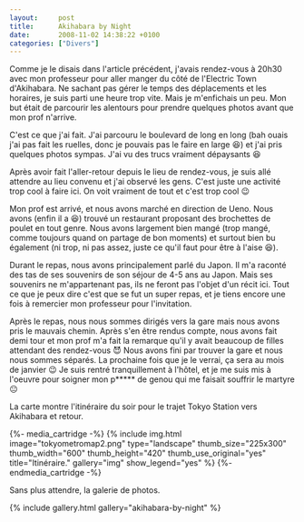 ```yaml
---
layout:     post
title:      Akihabara by Night
date:       2008-11-02 14:38:22 +0100
categories: ["Divers"]
---
```


Comme je le disais dans l'article précédent, j'avais rendez-vous à 20h30 avec mon professeur pour aller manger du
côté de l'Electric Town d'Akihabara. Ne sachant pas gérer le temps des déplacements et les horaires, je suis parti
une heure trop vite. Mais je m'enfichais un peu. Mon but était de parcourir les alentours pour prendre quelques
photos avant que mon prof n'arrive.

<!--more-->

C'est ce que j'ai fait. J'ai parcouru le boulevard de long en long (bah ouais j'ai pas fait les ruelles, donc je
pouvais pas le faire en large :laughing:) et j'ai pris quelques photos sympas. J'ai vu des trucs vraiment
dépaysants :laughing:

Après avoir fait l'aller-retour depuis le lieu de rendez-vous, je suis allé attendre au lieu convenu et j'ai
observé les gens. C'est juste une activité trop cool à faire ici. On voit vraiment de tout et c'est trop cool
:wink:

Mon prof est arrivé, et nous avons marché en direction de Ueno. Nous avons (enfin il a :laughing:) trouvé un
restaurant proposant des brochettes de poulet en tout genre. Nous avons largement bien mangé (trop mangé, comme
toujours quand on partage de bon moments) et surtout bien bu également (ni trop, ni pas assez, juste ce qu'il faut
pour être à l'aise :laughing:).

Durant le repas, nous avons principalement parlé du Japon. Il m'a raconté des tas de ses souvenirs de son séjour de
4-5 ans au Japon. Mais ses souvenirs ne m'appartenant pas, ils ne feront pas l'objet d'un récit ici. Tout ce que je
peux dire c'est que se fut un super repas, et je tiens encore une fois à remercier mon professeur pour
l'invitation.

Après le repas, nous nous sommes dirigés vers la gare mais nous avons pris le mauvais chemin. Après s'en être
rendus compte, nous avons fait demi tour et mon prof m'a fait la remarque qu'il y avait beaucoup de filles
attendant des rendez-vous :smiling_imp: Nous avons fini par trouver la gare et nous nous sommes séparés. La
prochaine fois que je le verrai, ça sera au mois de janvier :wink: Je suis rentré tranquillement à l'hôtel, et je
me suis mis à l'oeuvre pour soigner mon p***** de genou qui me faisait souffrir le martyre :neutral_face:

La carte montre l'itinéraire du soir pour le trajet Tokyo Station vers Akihabara et retour.

{%- media_cartridge -%}
{% include img.html
    image="tokyometromap2.png"
    type="landscape"
    thumb_size="225x300"
    thumb_width="600"
    thumb_height="420"
    thumb_use_original="yes"
    title="Itinéraire."
    gallery="img"
    show_legend="yes"
%}
{%- endmedia_cartridge -%}

Sans plus attendre, la galerie de photos.

{% include gallery.html gallery="akihabara-by-night" %}

